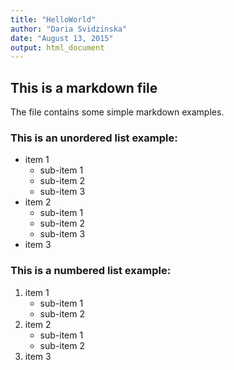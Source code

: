 ```yaml
---
title: "HelloWorld"
author: "Daria Svidzinska"
date: "August 13, 2015"
output: html_document
---
```


## This is a markdown file

The file contains some simple markdown examples.

### This is an unordered list example:
* item 1
    + sub-item 1
    + sub-item 2
    + sub-item 3
* item 2
    + sub-item 1
    + sub-item 2
    + sub-item 3
* item 3

### This is a numbered list example:
1. item 1
    + sub-item 1
    + sub-item 2
2. item 2
    + sub-item 1
    + sub-item 2
3. item 3
